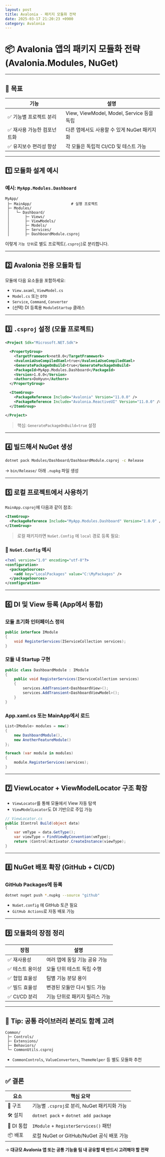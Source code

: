 ```yaml
---
layout: post
title: Avalonia - 패키지 모듈화 전략
date: 2025-03-17 21:20:23 +0900
category: Avalonia
---
```

# 📦 Avalonia 앱의 패키지 모듈화 전략 (Avalonia.Modules, NuGet)

---

## 🎯 목표

| 기능 | 설명 |
|------|------|
| ✅ 기능별 프로젝트 분리 | View, ViewModel, Model, Service 등을 독립 |
| ✅ 재사용 가능한 컴포넌트화 | 다른 앱에서도 사용할 수 있게 NuGet 패키지화 |
| ✅ 유지보수 편리성 향상 | 각 모듈은 독립적 CI/CD 및 테스트 가능

---

## 1️⃣ 모듈화 설계 예시

### 예시: `MyApp.Modules.Dashboard`

```plaintext
MyApp/
 ├─ MainApp/                  # 실행 프로젝트
 ├─ Modules/
 │   └─ Dashboard/
 │       ├─ Views/
 │       ├─ ViewModels/
 │       ├─ Models/
 │       ├─ Services/
 │       ├─ DashboardModule.csproj
```

이렇게 `기능 단위`로 별도 프로젝트(`.csproj`)로 분리합니다.

---

## 2️⃣ Avalonia 전용 모듈화 팁

모듈에 다음 요소들을 포함하세요:

- `View.axaml`, `ViewModel.cs`
- `Model.cs` 또는 `DTO`
- `Service`, `Command`, `Converter`
- (선택) DI 등록용 `ModuleStartup` 클래스

---

## 3️⃣ `.csproj` 설정 (모듈 프로젝트)

```xml
<Project Sdk="Microsoft.NET.Sdk">

  <PropertyGroup>
    <TargetFramework>net8.0</TargetFramework>
    <AvaloniaUseCompiledXaml>true</AvaloniaUseCompiledXaml>
    <GeneratePackageOnBuild>true</GeneratePackageOnBuild>
    <PackageId>MyApp.Modules.Dashboard</PackageId>
    <Version>1.0.0</Version>
    <Authors>DoHyun</Authors>
  </PropertyGroup>

  <ItemGroup>
    <PackageReference Include="Avalonia" Version="11.0.0" />
    <PackageReference Include="Avalonia.ReactiveUI" Version="11.0.0" />
  </ItemGroup>

</Project>
```

> 핵심: `GeneratePackageOnBuild=true` 설정

---

## 4️⃣ 빌드해서 NuGet 생성

```bash
dotnet pack Modules/Dashboard/DashboardModule.csproj -c Release
```

→ `bin/Release/` 아래 `.nupkg` 파일 생성

---

## 5️⃣ 로컬 프로젝트에서 사용하기

`MainApp.csproj`에 다음과 같이 참조:

```xml
<ItemGroup>
  <PackageReference Include="MyApp.Modules.Dashboard" Version="1.0.0" />
</ItemGroup>
```

> 로컬 패키지라면 `NuGet.Config` 에 `local` 경로 등록 필요:

### 📄 `NuGet.Config` 예시

```xml
<?xml version="1.0" encoding="utf-8"?>
<configuration>
  <packageSources>
    <add key="LocalPackages" value="C:\MyPackages" />
  </packageSources>
</configuration>
```

---

## 6️⃣ DI 및 View 등록 (App에서 통합)

### 모듈 초기화 인터페이스 정의

```csharp
public interface IModule
{
    void RegisterServices(IServiceCollection services);
}
```

### 모듈 내 Startup 구현

```csharp
public class DashboardModule : IModule
{
    public void RegisterServices(IServiceCollection services)
    {
        services.AddTransient<DashboardView>();
        services.AddTransient<DashboardViewModel>();
    }
}
```

### App.xaml.cs 또는 MainApp에서 로드

```csharp
List<IModule> modules = new()
{
    new DashboardModule(),
    new AnotherFeatureModule()
};

foreach (var module in modules)
{
    module.RegisterServices(services);
}
```

---

## 7️⃣ ViewLocator + ViewModelLocator 구조 확장

- `ViewLocator`를 통해 모듈에서 View 자동 탐색
- `ViewModelLocator`도 DI 기반으로 주입 가능

```csharp
// ViewLocator.cs
public IControl Build(object data)
{
    var vmType = data.GetType();
    var viewType = FindViewByConvention(vmType);
    return (Control)Activator.CreateInstance(viewType);
}
```

---

## 8️⃣ NuGet 배포 확장 (GitHub + CI/CD)

### GitHub Packages에 등록

```bash
dotnet nuget push *.nupkg --source "github"
```

- `NuGet.config` 에 GitHub 토큰 필요
- `GitHub Actions`로 자동 배포 가능

---

## 9️⃣ 모듈화의 장점 정리

| 장점 | 설명 |
|------|------|
| ✅ 재사용성 | 여러 앱에 동일 기능 공유 가능 |
| ✅ 테스트 용이성 | 모듈 단위 테스트 독립 수행 |
| ✅ 협업 효율성 | 팀별 기능 분담 용이 |
| ✅ 빌드 효율성 | 변경된 모듈만 다시 빌드 가능 |
| ✅ CI/CD 분리 | 기능 단위로 패키지 릴리스 가능

---

## 🔧 Tip: 공통 라이브러리 분리도 함께 고려

```plaintext
Common/
 ├─ Controls/
 ├─ Extensions/
 ├─ Behaviors/
 └─ CommonUtils.csproj
```

- `CommonControls`, `ValueConverters`, `ThemeHelper` 등 별도 모듈화 추천

---

## ✅ 결론

| 요소 | 핵심 요약 |
|------|-----------|
| 🧱 구조 | 기능별 `.csproj`로 분리, NuGet 패키지화 가능 |
| 🛠️ 설치 | `dotnet pack` + `dotnet add package` |
| 🔧 DI 통합 | `IModule` + `RegisterServices()` 패턴 |
| 📦 배포 | 로컬 NuGet or GitHub/NuGet 공식 배포 가능 |

→ **대규모 Avalonia 앱 또는 공통 기능을 팀 내 공유할 때 반드시 고려해야 할 전략**